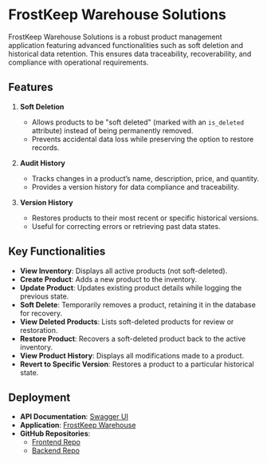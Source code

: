 # FrostKeep Warehouse Solutions

FrostKeep Warehouse Solutions is a robust product management application featuring advanced functionalities such as soft deletion and historical data retention. This ensures data traceability, recoverability, and compliance with operational requirements.

## Features
1. **Soft Deletion**  
   - Allows products to be "soft deleted" (marked with an `is_deleted` attribute) instead of being permanently removed.
   - Prevents accidental data loss while preserving the option to restore records.

2. **Audit History**  
   - Tracks changes in a product’s name, description, price, and quantity.
   - Provides a version history for data compliance and traceability.

3. **Version History**  
   - Restores products to their most recent or specific historical versions.
   - Useful for correcting errors or retrieving past data states.

## Key Functionalities
- **View Inventory**: Displays all active products (not soft-deleted).
- **Create Product**: Adds a new product to the inventory.
- **Update Product**: Updates existing product details while logging the previous state.
- **Soft Delete**: Temporarily removes a product, retaining it in the database for recovery.
- **View Deleted Products**: Lists soft-deleted products for review or restoration.
- **Restore Product**: Recovers a soft-deleted product back to the active inventory.
- **View Product History**: Displays all modifications made to a product.
- **Revert to Specific Version**: Restores a product to a particular historical state.

## Deployment
- **API Documentation**: [Swagger UI](https://inventory-fulfillment.up.railway.app/swagger-ui/)
- **Application**: [FrostKeep Warehouse](https://frostkeepwarehouse.up.railway.app/)
- **GitHub Repositories**:
  - [Frontend Repo](https://github.com/Adityavanakudre/FrostKeep_frontend)
  - [Backend Repo](https://github.com/Adityavanakudre/Inventory)
